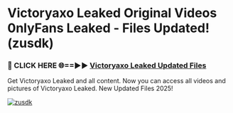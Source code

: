 # Victoryaxo Leaked Original Videos 0nlyFans Leaked - Files Updated! (zusdk)

<h3>🔴 CLICK HERE 🌐==►► <a href="https://tinyurl.com/ehrbuxhb" rel="nofollow">Victoryaxo Leaked Updated Files</a></h3>

Get Victoryaxo Leaked and all content. Now you can access all videos and pictures of Victoryaxo Leaked. New Updated Files 2025!

[![zusdk](https://i.imgur.com/lVYEuWS.gif)](https://tinyurl.com/ehrbuxhb)
